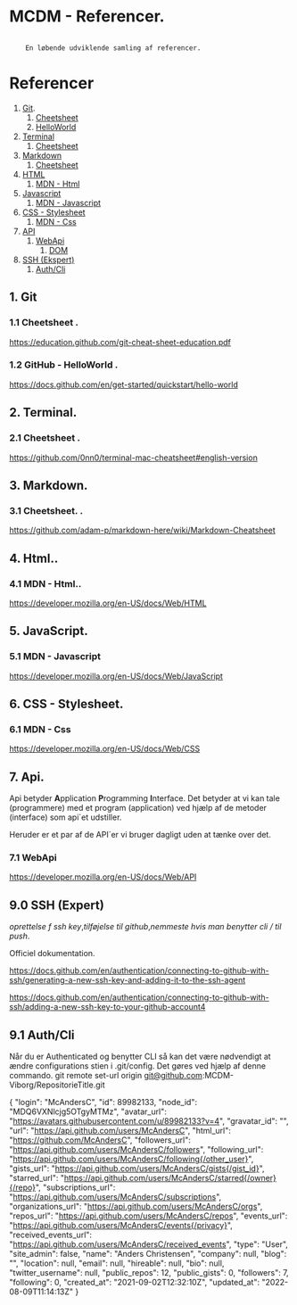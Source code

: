 # MCDM - Referencer.

```

    En løbende udviklende samling af referencer.

```

# Referencer

1. [Git](#git).
    1. [Cheetsheet](#git-cheatsheet)
    1. [HelloWorld](#git-helloworld)
2. [Terminal](#terminal)
    1. [Cheetsheet](#terminal-cheatsheet)
3. [Markdown](#markdown)
    1. [Cheetsheet](#markdown-cheatsheet)
4. [HTML](#html)
    1. [MDN - Html](#mdn-html)
5. [Javascript](#javascript)
    1. [MDN - Javascript](#mdn-javascript)
6. [CSS - Stylesheet](#css)
    1. [MDN - Css](#mdn-css)
7. [API](#api)
    1. [WebApi](#api-web)
        1. [DOM](#api-dom)
9. [SSH (Ekspert)](#ssh) 
    1. [Auth/Cli](#ssh-auth)

## 1. Git <a name="git"></a>
### 1.1 Cheetsheet <a name="git-cheatsheet"></a>. 
https://education.github.com/git-cheat-sheet-education.pdf

### 1.2 GitHub - HelloWorld <a name="git-helloworld"></a>. 
https://docs.github.com/en/get-started/quickstart/hello-world

## 2. Terminal.
### 2.1 Cheetsheet <a name="git-cheatsheet"></a>.   
https://github.com/0nn0/terminal-mac-cheatsheet#english-version

## 3. Markdown.
### 3.1 Cheetsheet. <a name="markdown-cheatsheet"></a>. 
https://github.com/adam-p/markdown-here/wiki/Markdown-Cheatsheet

## 4. Html.<a name="html"></a>.
### 4.1 MDN - Html.<a name="mdn-html"></a>.
https://developer.mozilla.org/en-US/docs/Web/HTML

## 5. JavaScript.<a name="javascript"></a>
### 5.1 MDN - Javascript<a name="mdn-javascript"></a>
https://developer.mozilla.org/en-US/docs/Web/JavaScript

## 6. CSS - Stylesheet.<a name="css"></a>
### 6.1 MDN - Css<a name="mdn-css"></a>
https://developer.mozilla.org/en-US/docs/Web/CSS

## 7. Api.<a name="api"></a>

Api betyder **A**pplication **P**rogramming **I**nterface.
Det betyder at vi kan tale (programmere) med et program (application) ved hjælp af de metoder (interface) som api´et udstiller.

Heruder er et par af de API´er vi bruger dagligt uden at tænke over det.

### 7.1 WebApi<a name="api-web"></a>
https://developer.mozilla.org/en-US/docs/Web/API



## 9.0 SSH (Expert) <a name="ssh"></a>

*oprettelse f ssh key*,*tilføjelse til github*,*nemmeste hvis man benytter cli / til push*.

Officiel dokumentation.

https://docs.github.com/en/authentication/connecting-to-github-with-ssh/generating-a-new-ssh-key-and-adding-it-to-the-ssh-agent

https://docs.github.com/en/authentication/connecting-to-github-with-ssh/adding-a-new-ssh-key-to-your-github-account4

## 9.1 Auth/Cli <a name="ssh-auth"></a>


Når du er Authenticated og benytter CLI så kan det være nødvendigt at ændre configurations stien i .git/config. Det gøres ved hjælp af denne commando.
git remote set-url origin git@github.com:MCDM-Viborg/RepositorieTitle.git






{
    "login": "McAndersC",
    "id": 89982133,
    "node_id": "MDQ6VXNlcjg5OTgyMTMz",
    "avatar_url": "https://avatars.githubusercontent.com/u/89982133?v=4",
    "gravatar_id": "",
    "url": "https://api.github.com/users/McAndersC",
    "html_url": "https://github.com/McAndersC",
    "followers_url": "https://api.github.com/users/McAndersC/followers",
    "following_url": "https://api.github.com/users/McAndersC/following{/other_user}",
    "gists_url": "https://api.github.com/users/McAndersC/gists{/gist_id}",
    "starred_url": "https://api.github.com/users/McAndersC/starred{/owner}{/repo}",
    "subscriptions_url": "https://api.github.com/users/McAndersC/subscriptions",
    "organizations_url": "https://api.github.com/users/McAndersC/orgs",
    "repos_url": "https://api.github.com/users/McAndersC/repos",
    "events_url": "https://api.github.com/users/McAndersC/events{/privacy}",
    "received_events_url": "https://api.github.com/users/McAndersC/received_events",
    "type": "User",
    "site_admin": false,
    "name": "Anders Christensen",
    "company": null,
    "blog": "",
    "location": null,
    "email": null,
    "hireable": null,
    "bio": null,
    "twitter_username": null,
    "public_repos": 12,
    "public_gists": 0,
    "followers": 7,
    "following": 0,
    "created_at": "2021-09-02T12:32:10Z",
    "updated_at": "2022-08-09T11:14:13Z"
  }